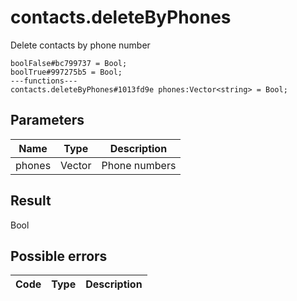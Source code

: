 # contacts.deleteByPhones
Delete contacts by phone number

```
boolFalse#bc799737 = Bool;
boolTrue#997275b5 = Bool;
---functions---
contacts.deleteByPhones#1013fd9e phones:Vector<string> = Bool;
```

## Parameters
| Name | Type | Description |
| ---- | :----: | ----------- |
| phones | Vector<string> | Phone numbers |


## Result
Bool

## Possible errors
| Code | Type | Description |
| ---- | :----: | ----------- |

